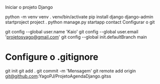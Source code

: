 Iniciar o projeto Django

python -m venv venv
. venv/bin/activate
pip install django
django-admin startproject project .
python manage.py startapp contact
Configurar o git

git config --global user.name 'Kaio'
git config --global user.email 'projetosyago@gmail.com'
git config --global init.defaultBranch main
# Configure o .gitignore
git init 
git add .
git commit -m 'Mensagem'
git remote add origin git@github.com:YagoPJ/ProjetoAgendaDjango.gitss


